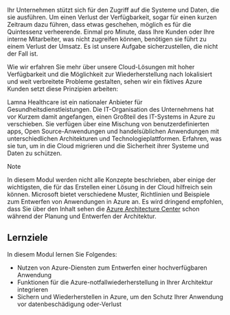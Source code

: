 Ihr Unternehmen stützt sich für den Zugriff auf die Systeme und Daten, die sie ausführen. Um einen Verlust der Verfügbarkeit, sogar für einen kurzen Zeitraum dazu führen, dass etwas geschehen, möglich es für die Quintessenz verheerende. Einmal pro Minute, dass Ihre Kunden oder Ihre interne Mitarbeiter, was nicht zugreifen können, benötigen sie führt zu einem Verlust der Umsatz. Es ist unsere Aufgabe sicherzustellen, die nicht der Fall ist.

Wie wir erfahren Sie mehr über unsere Cloud-Lösungen mit hoher Verfügbarkeit und die Möglichkeit zur Wiederherstellung nach lokalisiert und weit verbreitete Probleme gestalten, sehen wir ein fiktives Azure Kunden setzt diese Prinzipien arbeiten:

Lamna Healthcare ist ein nationaler Anbieter für Gesundheitsdienstleistungen. Die IT-Organisation des Unternehmens hat vor Kurzem damit angefangen, einen Großteil des IT-Systems in Azure zu verschieben. Sie verfügen über eine Mischung von benutzerdefinierten apps, Open Source-Anwendungen und handelsüblichen Anwendungen mit unterschiedlichen Architekturen und Technologieplattformen. Erfahren, was sie tun, um in die Cloud migrieren und die Sicherheit ihrer Systeme und Daten zu schützen.

> [!NOTE]
> In diesem Modul werden nicht alle Konzepte beschrieben, aber einige der wichtigsten, die für das Erstellen einer Lösung in der Cloud hilfreich sein können. Microsoft bietet verschiedene Muster, Richtlinien und Beispiele zum Entwerfen von Anwendungen in Azure an. Es wird dringend empfohlen, dass Sie über den Inhalt sehen die [Azure Architecture Center](https://docs.microsoft.com/azure/architecture/) schon während der Planung und Entwerfen der Architektur.

## <a name="learning-objectives"></a>Lernziele

In diesem Modul lernen Sie Folgendes:

- Nutzen von Azure-Diensten zum Entwerfen einer hochverfügbaren Anwendung
- Funktionen für die Azure-notfallwiederherstellung in Ihrer Architektur integrieren
- Sichern und Wiederherstellen in Azure, um den Schutz Ihrer Anwendung vor datenbeschädigung oder-Verlust